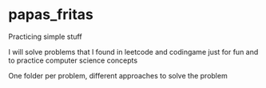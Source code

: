 # papas_fritas
Practicing simple stuff

I will solve problems that I found in leetcode and codingame just for fun and to practice computer science concepts

One folder per problem, different approaches to solve the problem
